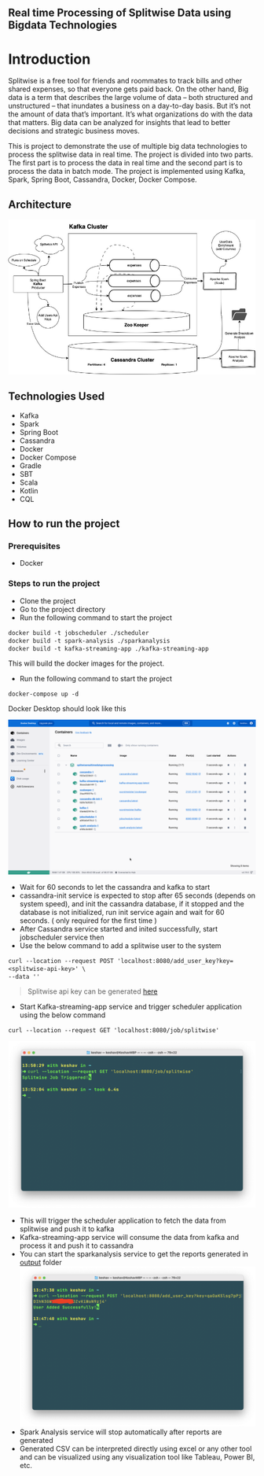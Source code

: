 ## Real time Processing of Splitwise Data using Bigdata Technologies

# Introduction

Splitwise is a free tool for friends and roommates to track bills and other shared expenses, so that everyone gets paid
back. On the other hand, Big data is a term that describes the large volume of data – both structured and unstructured –
that inundates a business on a day-to-day basis. But it’s not the amount of data that’s important. It’s what
organizations do with the data that matters. Big data can be analyzed for insights that lead to better decisions and
strategic business moves.

This is project to demonstrate the use of multiple big data technologies to process the splitwise data in real time. The
project is divided into two parts. The first part is to process the data in real time and the second part is to process
the data in batch mode. The project is implemented using Kafka, Spark, Spring Boot, Cassandra, Docker, Docker Compose.

## Architecture

![Architecture ](Architecture.jpg)

## Technologies Used

- Kafka
- Spark
- Spring Boot
- Cassandra
- Docker
- Docker Compose
- Gradle
- SBT
- Scala
- Kotlin
- CQL

## How to run the project

### Prerequisites
- Docker

### Steps to run the project

- Clone the project
- Go to the project directory
- Run the following command to start the project
```shell
docker build -t jobscheduler ./scheduler
docker build -t spark-analysis ./sparkanalysis
docker build -t kafka-streaming-app ./kafka-streaming-app
```
This will build the docker images for the project.
- Run the following command to start the project

```shell
docker-compose up -d
```

Docker Desktop should look like this

![Docker Desktop](DockerSS.png)

- Wait for 60 seconds to let the cassandra and kafka to start
- cassandra-init service is expected to stop after 65 seconds (depends on system speed), and init the cassandra database, if it stopped and the
  database is not initialized, run init service again and wait for 60 seconds. ( only required for the first time )
- After Cassandra service started and inited successfully, start jobscheduler service then
- Use the below command to add a splitwise user to the system

```shell
curl --location --request POST 'localhost:8080/add_user_key?key=<splitwise-api-key>' \
--data ''
```

> Splitwise api key can be generated [here](https://secure.splitwise.com/apps/new)
- Start Kafka-streaming-app service and trigger scheduler application using the below command

```shell
curl --location --request GET 'localhost:8080/job/splitwise'
```

![Trigger Scheduler manually](TriggerScheduler.png)


- This will trigger the scheduler application to fetch the data from splitwise and push it to kafka
- Kafka-streaming-app service will consume the data from kafka and process it and push it to cassandra
- You can start the sparkanalysis service to get the reports generated in [output](./output) folder
![Add User Key](AddUser.png)
- Spark Analysis service will stop automatically after reports are generated
- Generated CSV can be interpreted directly using excel or any other tool and can be visualized using any visualization
  tool like Tableau, Power BI, etc.

